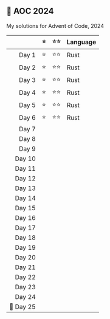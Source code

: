 ## 🎄 AOC 2024

My solutions for Advent of Code, 2024

|          | ⭐   | ⭐⭐   | Language |
|---------:|:----:|:-----:|----------|
| Day 1    | ⭐   |  ⭐⭐  | Rust     |
| Day 2    | ⭐   |  ⭐⭐  | Rust     |
| Day 3    | ⭐   |  ⭐⭐  | Rust     |
| Day 4    | ⭐   |  ⭐⭐  | Rust     |
| Day 5    | ⭐   |  ⭐⭐  | Rust     |
| Day 6    | ⭐   |  ⭐⭐  | Rust     |
| Day 7    |      |       |          |
| Day 8    |      |       |          |
| Day 9    |      |       |          |
| Day 10   |      |       |          |
| Day 11   |      |       |          |
| Day 12   |      |       |          |
| Day 13   |      |       |          |
| Day 14   |      |       |          |
| Day 15   |      |       |          |
| Day 16   |      |       |          |
| Day 17   |      |       |          |
| Day 18   |      |       |          |
| Day 19   |      |       |          |
| Day 20   |      |       |          |
| Day 21   |      |       |          |
| Day 22   |      |       |          |
| Day 23   |      |       |          |
| Day 24   |      |       |          |
| 🌟 Day 25 |      |       |          |
